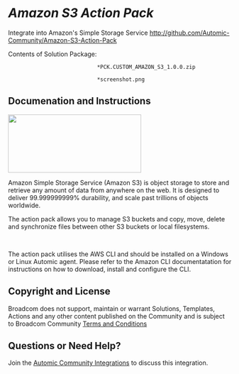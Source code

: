 *Amazon S3 Action Pack*
=============


Integrate into Amazon's Simple Storage Service
http://github.com/Automic-Community/Amazon-S3-Action-Pack

<!-- List of attached files -->
Contents of Solution Package:

						
								*PCK.CUSTOM_AMAZON_S3_1.0.0.zip
								
								*screenshot.png
								
						


Documenation and Instructions
---

<p><img src="https://448bb31d92917ba3390f-4a8f48d20b0d8c78b979208d38d37653.ssl.cf1.rackcdn.com/985/screenshots/Amazon_Web_Services_logo_AWS.png" alt="" width="300" height="131" /></p>
<p>Amazon Simple Storage Service (Amazon S3) is object storage to store and retrieve any amount of data from anywhere on the web. It is designed to deliver 99.999999999% durability, and scale past trillions of objects worldwide.</p>
<p>The action pack allows you to manage S3 buckets and copy, move, delete and synchronize files between other S3 buckets or local filesystems.</p>
<p>&nbsp;</p>
<p>The action pack utilises the AWS CLI and should be installed on a Windows or Linux Automic agent. Please refer to the Amazon CLI documentatation for instructions on how to download, install and configure the CLI.</p>

Copyright and License
---

Broadcom does not support, maintain or warrant Solutions, Templates, Actions and any other content published on the Community and is subject to Broadcom Community [Terms and Conditions](https://community.broadcom.com/termsandconditions)


Questions or Need Help? 
---
Join the [Automic Community Integrations](https://community.broadcom.com/communities/community-home?CommunityKey=83e49dd4-b93e-464a-a343-2bb1e51c13ec) to discuss this integration.
